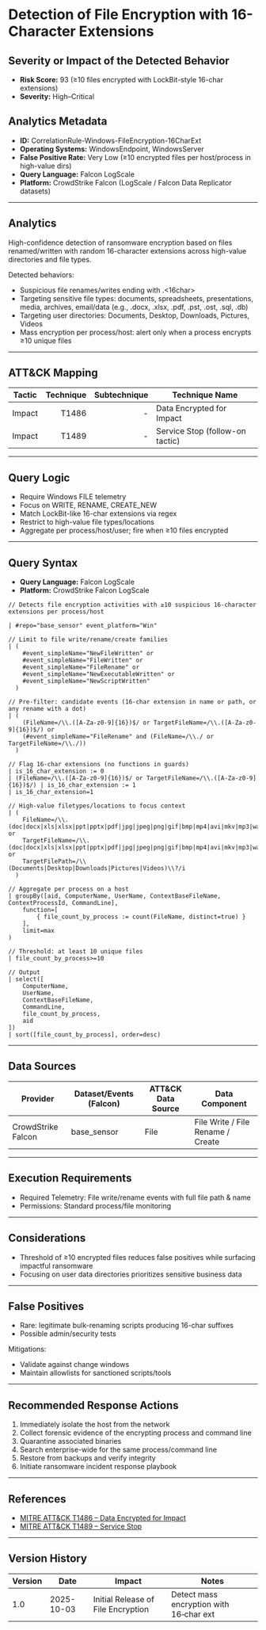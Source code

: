 # Detection of File Encryption with 16-Character Extensions

## Severity or Impact of the Detected Behavior
- **Risk Score:** 93 (≥10 files encrypted with LockBit-style 16-char extensions)
- **Severity:** High–Critical

## Analytics Metadata
- **ID:** CorrelationRule-Windows-FileEncryption-16CharExt
- **Operating Systems:** WindowsEndpoint, WindowsServer
- **False Positive Rate:** Very Low (≥10 encrypted files per host/process in high-value dirs)
- **Query Language:** Falcon LogScale
- **Platform:** CrowdStrike Falcon (LogScale / Falcon Data Replicator datasets)

---

## Analytics
High-confidence detection of ransomware encryption based on files renamed/written with random 16-character extensions across high-value directories and file types.

Detected behaviors:
- Suspicious file renames/writes ending with .<16char>
- Targeting sensitive file types: documents, spreadsheets, presentations, media, archives, email/data (e.g., .docx, .xlsx, .pdf, .pst, .ost, .sql, .db)
- Targeting user directories: Documents, Desktop, Downloads, Pictures, Videos
- Mass encryption per process/host: alert only when a process encrypts ≥10 unique files

---

## ATT&CK Mapping

| Tactic  | Technique | Subtechnique | Technique Name                      |
|---------|----------:|-------------:|-------------------------------------|
| Impact  | T1486     | -            | Data Encrypted for Impact           |
| Impact  | T1489     | -            | Service Stop (follow-on tactic)     |

---

## Query Logic
- Require Windows FILE telemetry
- Focus on WRITE, RENAME, CREATE_NEW
- Match LockBit-like 16-char extensions via regex
- Restrict to high-value file types/locations
- Aggregate per process/host/user; fire when ≥10 files encrypted

---

## Query Syntax

- **Query Language:** Falcon LogScale
- **Platform:** CrowdStrike Falcon LogScale

```cql
// Detects file encryption activities with ≥10 suspicious 16-character extensions per process/host

| #repo="base_sensor" event_platform="Win"

// Limit to file write/rename/create families
| (
    #event_simpleName="NewFileWritten" or
    #event_simpleName="FileWritten" or
    #event_simpleName="FileRename" or
    #event_simpleName="NewExecutableWritten" or
    #event_simpleName="NewScriptWritten"
  )

// Pre-filter: candidate events (16-char extension in name or path, or any rename with a dot)
| (
    (FileName=/\\.([A-Za-z0-9]{16})$/ or TargetFileName=/\\.([A-Za-z0-9]{16})$/) or
    (#event_simpleName="FileRename" and (FileName=/\\./ or TargetFileName=/\\./))
  )

// Flag 16-char extensions (no functions in guards)
| is_16_char_extension := 0
| (FileName=/\\.([A-Za-z0-9]{16})$/ or TargetFileName=/\\.([A-Za-z0-9]{16})$/) | is_16_char_extension := 1
| is_16_char_extension=1

// High-value filetypes/locations to focus context
| (
    FileName=/\\.(doc|docx|xls|xlsx|ppt|pptx|pdf|jpg|jpeg|png|gif|bmp|mp4|avi|mkv|mp3|wav|zip|rar|7z|sql|db|mdb|pst|ost)$/i or
    TargetFileName=/\\.(doc|docx|xls|xlsx|ppt|pptx|pdf|jpg|jpeg|png|gif|bmp|mp4|avi|mkv|mp3|wav|zip|rar|7z|sql|db|mdb|pst|ost)$/i or
    TargetFilePath=/\\(Documents|Desktop|Downloads|Pictures|Videos)\\?/i
  )

// Aggregate per process on a host
| groupBy([aid, ComputerName, UserName, ContextBaseFileName, ContextProcessId, CommandLine],
    function=[
        { file_count_by_process := count(FileName, distinct=true) }
    ],
    limit=max
)

// Threshold: at least 10 unique files
| file_count_by_process>=10

// Output
| select([
    ComputerName,
    UserName,
    ContextBaseFileName,
    CommandLine,
    file_count_by_process,
    aid
])
| sort([file_count_by_process], order=desc)
```

---

## Data Sources

| Provider            | Dataset/Events (Falcon) | ATT&CK Data Source | Data Component                    |
|--------------------|--------------------------|--------------------|-----------------------------------|
| CrowdStrike Falcon | base_sensor              | File               | File Write / File Rename / Create |

---

## Execution Requirements
- Required Telemetry: File write/rename events with full file path & name
- Permissions: Standard process/file monitoring

---

## Considerations
- Threshold of ≥10 encrypted files reduces false positives while surfacing impactful ransomware
- Focusing on user data directories prioritizes sensitive business data

---

## False Positives
- Rare: legitimate bulk-renaming scripts producing 16-char suffixes
- Possible admin/security tests

Mitigations:
- Validate against change windows
- Maintain allowlists for sanctioned scripts/tools

---

## Recommended Response Actions
1. Immediately isolate the host from the network
2. Collect forensic evidence of the encrypting process and command line
3. Quarantine associated binaries
4. Search enterprise-wide for the same process/command line
5. Restore from backups and verify integrity
6. Initiate ransomware incident response playbook

---

## References
- [MITRE ATT&CK T1486 – Data Encrypted for Impact](https://attack.mitre.org/techniques/T1486/)
- [MITRE ATT&CK T1489 – Service Stop](https://attack.mitre.org/techniques/T1489/)

---

## Version History

| Version | Date       | Impact                                | Notes                                   |
|---------|------------|---------------------------------------|-----------------------------------------|
| 1.0     | 2025-10-03 | Initial Release of File Encryption    | Detect mass encryption with 16‑char ext |
